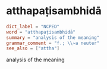 # atthapaṭisambhidā

``` toml
dict_label = "NCPED"
word = "atthapaṭisambhidā"
summary = "analysis of the meaning"
grammar_comment = "f.; \\~a neuter"
see_also = ["attha"]
```

analysis of the meaning

